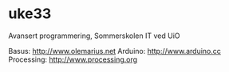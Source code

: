 uke33
=====

Avansert programmering, Sommerskolen IT ved UiO


Basus:      http://www.olemarius.net
Arduino:    http://www.arduino.cc
Processing: http://www.processing.org
